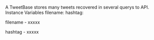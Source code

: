 A TweetBase stores many tweets recovered in several querys to API.
Instance Variables
	filename:		<Object>
	hashtag:		<Object>

filename
	- xxxxx

hashtag
	- xxxxx
